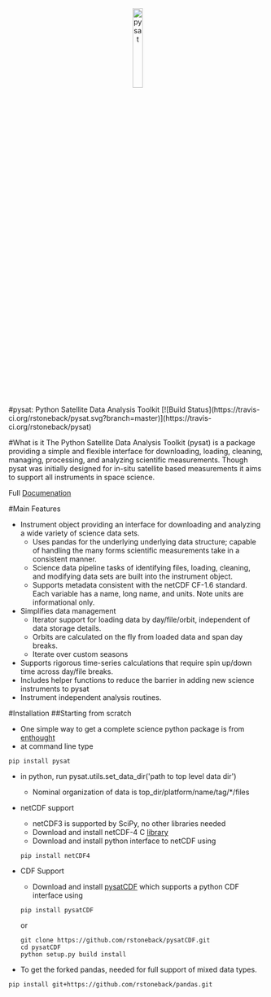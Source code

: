 <div align="center">
        <img height="0" width="0px">
        <img width="20%" src="/logo.png" alt="pysat" title="pysat"</img>
</div>
#pysat: Python Satellite Data Analysis Toolkit
[![Build Status](https://travis-ci.org/rstoneback/pysat.svg?branch=master)](https://travis-ci.org/rstoneback/pysat)

#What is it
The Python Satellite Data Analysis Toolkit (pysat) is a package providing a simple and flexible interface
for downloading, loading, cleaning, managing, processing, and analyzing scientific 
measurements. Though pysat was initially designed for in-situ
satellite based measurements it aims to support all instruments in space science.

Full [Documenation](http://rstoneback.github.io/pysat/)

#Main Features
* Instrument object providing an interface for downloading and analyzing a wide variety of science data sets.
  * Uses pandas for the underlying underlying data structure;
  capable of handling the many forms scientific measurements take in a consistent manner.
  * Science data pipeline tasks of identifying files, loading, cleaning, and modifying
  data sets are built into the instrument object.
  * Supports metadata consistent with the netCDF CF-1.6 standard. Each variable 
  has a name, long name, and units. Note units are informational only.
* Simplifies data management
  * Iterator support for loading data by day/file/orbit, independent of data storage details.
  * Orbits are calculated on the fly from loaded data and span day breaks.
  * Iterate over custom seasons
* Supports rigorous time-series calculations that require spin up/down time across day/file breaks. 
* Includes helper functions to reduce the barrier in adding new science instruments to pysat
* Instrument independent analysis routines.

#Installation
##Starting from scratch
* One simple way to get a complete science python package is from [enthought](https://store.enthought.com)
* at command line type
```
pip install pysat
```
* in python, run pysat.utils.set_data_dir('path to top level data dir')
  * Nominal organization of data is top_dir/platform/name/tag/*/files
* netCDF support
  * netCDF3 is supported by SciPy, no other libraries needed
  * Download and install netCDF-4 C [library](http://www.unidata.ucar.edu/downloads/netcdf/index.jsp)
  * Download and install python interface to netCDF using
  ```
  pip install netCDF4
  ```
* CDF Support
  * Download and install [pysatCDF](https://github.com/rstoneback/pysatCDF) which supports a python CDF interface using
  ```
  pip install pysatCDF
  ```
  or
  ```
  git clone https://github.com/rstoneback/pysatCDF.git
  cd pysatCDF
  python setup.py build install
  ```
  
* To get the forked pandas, needed for full support of mixed data types.
```
pip install git+https://github.com/rstoneback/pandas.git
```
